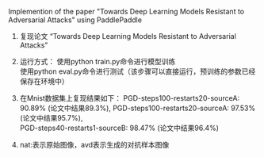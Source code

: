 Implemention of the paper "Towards Deep Learning Models Resistant to Adversarial Attacks" using PaddlePaddle


1. 复现论文 “Towards Deep Learning Models Resistant to Adversarial Attacks” 
2. 运行方式：
 使用python train.py命令进行模型训练  
 使用python eval.py命令进行测试（该步骤可以直接运行，预训练的参数已经保存在环境中）

2. 在Mnist数据集上复现结果如下：
 PGD-steps100-restarts20-sourceA: 90.89% (论文中结果89.3%),
 PGD-steps100-restarts20-sourceA:  97.53% (论文中结果95.7%),   
 PGD-steps40-restarts1-sourceB: 98.47% (论文中结果96.4%)

 3.  nat:表示原始图像，avd表示生成的对抗样本图像
